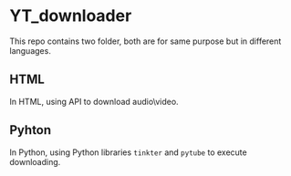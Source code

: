 # YT_downloader
This repo contains two folder, both are for same purpose but in different languages.

## HTML
In HTML, using API to download audio\video.

## Pyhton
In Python, using Python libraries `tinkter` and `pytube` to execute downloading.
